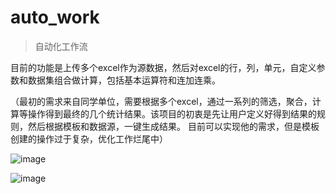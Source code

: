 # auto_work
> 自动化工作流

目前的功能是上传多个excel作为源数据，然后对excel的行，列，单元，自定义参数和数据集组合做计算，包括基本运算符和连加连乘。

（最初的需求来自同学单位，需要根据多个excel，通过一系列的筛选，聚合，计算等操作得到最终的几个统计结果。该项目的初衷是先让用户定义好得到结果的规则，然后根据模板和数据源，一键生成结果。
目前可以实现他的需求，但是模板创建的操作过于复杂，优化工作烂尾中）


![image](https://github.com/user-attachments/assets/c5c24d3f-b7ef-4a85-bf11-68100744aca4)

![image](https://github.com/user-attachments/assets/e10f0060-1666-46be-94f6-186b24b04e7b)

